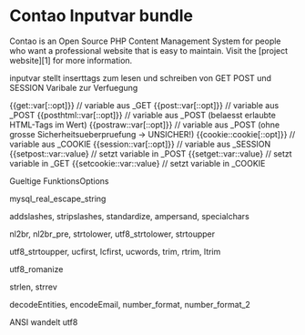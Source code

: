 # Contao Inputvar bundle

Contao is an Open Source PHP Content Management System for people who want a
professional website that is easy to maintain. Visit the [project website][1]
for more information.

inputvar stellt inserttags zum lesen und schreiben von GET POST und SESSION Varibale zur Verfuegung

{{get::var[::opt]}}                    // variable aus _GET
{{post::var[::opt]}}                   // variable aus _POST
{{posthtml::var[::opt]}}               // variable aus _POST (belaesst erlaubte HTML-Tags im Wert)
{{postraw::var[::opt]}}                // variable aus _POST (ohne grosse Sicherheitsueberpruefung -> UNSICHER!)
{{cookie::cookie[::opt]}}              // variable aus _COOKIE
{{session::var[::opt]}}                // variable aus _SESSION
{{setpost::var::value}                 // setzt variable in _POST 
{{setget::var::value}                  // setzt variable in _GET
{{setcookie::var::value}               // setzt variable in _COOKIE

Gueltige FunktionsOptions

mysql_real_escape_string

addslashes, stripslashes, standardize, ampersand, specialchars

nl2br, nl2br_pre, strtolower, utf8_strtolower, strtoupper

utf8_strtoupper, ucfirst, lcfirst, ucwords, trim, rtrim, ltrim

utf8_romanize

strlen, strrev

decodeEntities, encodeEmail, number_format, number_format_2

ANSI wandelt utf8


